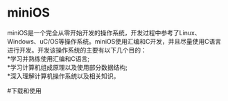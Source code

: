 # miniOS
miniOS是一个完全从零开始开发的操作系统，开发过程中参考了Linux、Windows、uC/OS等操作系统。miniOS使用汇编和C开发，并且尽量使用C语言进行开发。开发该操作系统的主要有以下几个目的：<br>
*学习并熟练使用汇编和C语言;<br>
*学习计算机组成原理以及使用部分数据结构;<br>
*深入理解计算机操作系统以及相关知识。<br>

#下载和使用
